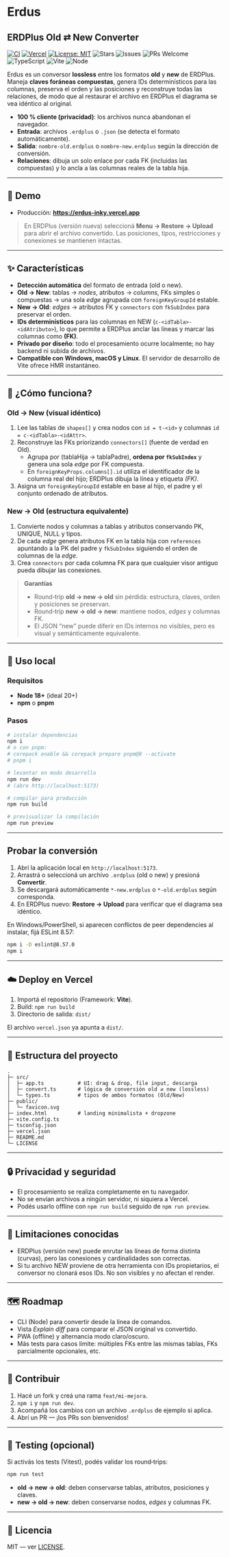 # Erdus
## ERDPlus Old ⇄ New Converter

[![CI](https://img.shields.io/github/actions/workflow/status/tobiager/Erdus/ci.yml?branch=main&label=CI)](https://github.com/tobiager/Erdus/actions)
[![Vercel](https://img.shields.io/badge/deploy-Vercel-black?logo=vercel)](https://erdus-inky.vercel.app)
[![License: MIT](https://img.shields.io/badge/License-MIT-blue.svg)](LICENSE)
![Stars](https://img.shields.io/github/stars/tobiager/Erdus?logo=github)
![Issues](https://img.shields.io/github/issues/tobiager/Erdus)
![PRs Welcome](https://img.shields.io/badge/PRs-welcome-brightgreen)
![TypeScript](https://img.shields.io/badge/TypeScript-5.x-3178C6?logo=typescript&logoColor=white)
![Vite](https://img.shields.io/badge/Vite-5.x-646CFF?logo=vite&logoColor=white)
![Node](https://img.shields.io/badge/Node-≥18-339933?logo=node.js&logoColor=white)

Erdus es un conversor **lossless** entre los formatos **old** y **new** de ERDPlus. Maneja **claves foráneas compuestas**, genera IDs determinísticos para las columnas, preserva el orden y las posiciones y reconstruye todas las relaciones, de modo que al restaurar el archivo en ERDPlus el diagrama se vea idéntico al original.

- **100 % cliente (privacidad)**: los archivos nunca abandonan el navegador.
- **Entrada**: archivos `.erdplus` o `.json` (se detecta el formato automáticamente).
- **Salida**: `nombre-old.erdplus` o `nombre-new.erdplus` según la dirección de conversión.
- **Relaciones**: dibuja un solo enlace por cada FK (incluidas las compuestas) y lo ancla a las columnas reales de la tabla hija.

---

## 🔗 Demo
- Producción: **https://erdus-inky.vercel.app**

> En ERDPlus (versión nueva) seleccioná **Menu → Restore → Upload** para abrir el archivo convertido. Las posiciones, tipos, restricciones y conexiones se mantienen intactas.

---

## ✨ Características
- **Detección automática** del formato de entrada (old o new).
- **Old → New**: tablas → *nodes*, atributos → *columns*, FKs simples o compuestas → una sola *edge* agrupada con `foreignKeyGroupId` estable.
- **New → Old**: *edges* → atributos FK y `connectors` con `fkSubIndex` para preservar el orden.
- **IDs determinísticos** para las columnas en NEW (`c-<idTabla>-<idAtributo>`), lo que permite a ERDPlus anclar las líneas y marcar las columnas como **(FK)**.
- **Privado por diseño**: todo el procesamiento ocurre localmente; no hay backend ni subida de archivos.
- **Compatible con Windows, macOS y Linux**. El servidor de desarrollo de Vite ofrece HMR instantáneo.

---

## 🧠 ¿Cómo funciona?
### Old → New (visual idéntico)
1. Lee las tablas de `shapes[]` y crea nodos con `id = t-<id>` y columnas `id = c-<idTabla>-<idAttr>`.
2. Reconstruye las FKs priorizando `connectors[]` (fuente de verdad en Old).
   - Agrupa por (tablaHija → tablaPadre), **ordena por `fkSubIndex`** y genera una sola *edge* por FK compuesta.
   - En `foreignKeyProps.columns[].id` utiliza el identificador de la columna real del hijo; ERDPlus dibuja la línea y etiqueta *(FK)*.
3. Asigna un `foreignKeyGroupId` estable en base al hijo, el padre y el conjunto ordenado de atributos.

### New → Old (estructura equivalente)
1. Convierte nodos y columnas a tablas y atributos conservando PK, UNIQUE, NULL y tipos.
2. De cada *edge* genera atributos FK en la tabla hija con `references` apuntando a la PK del padre y `fkSubIndex` siguiendo el orden de columnas de la *edge*.
3. Crea `connectors` por cada columna FK para que cualquier visor antiguo pueda dibujar las conexiones.

> **Garantías**
> - Round‑trip **old → new → old** sin pérdida: estructura, claves, orden y posiciones se preservan.
> - Round‑trip **new → old → new**: mantiene nodos, *edges* y columnas FK.
> - El JSON “new” puede diferir en IDs internos no visibles, pero es visual y semánticamente equivalente.

---

## 🚀 Uso local

### Requisitos
- **Node 18+** (ideal 20+)
- **npm** o **pnpm**

### Pasos
```bash
# instalar dependencias
npm i
# o con pnpm:
# corepack enable && corepack prepare pnpm@8 --activate
# pnpm i

# levantar en modo desarrollo
npm run dev
# (abre http://localhost:5173)

# compilar para producción
npm run build

# previsualizar la compilación
npm run preview
```

---

## Probar la conversión
1. Abrí la aplicación local en `http://localhost:5173`.
2. Arrastrá o seleccioná un archivo `.erdplus` (old o new) y presioná **Convertir**.
3. Se descargará automáticamente `*-new.erdplus` o `*-old.erdplus` según corresponda.
4. En ERDPlus nuevo: **Restore → Upload** para verificar que el diagrama sea idéntico.

En Windows/PowerShell, si aparecen conflictos de peer dependencies al instalar, fijá ESLint 8.57:
```bash
npm i -D eslint@8.57.0
npm i
```

---

## ☁️ Deploy en Vercel
1. Importá el repositorio (Framework: **Vite**).
2. Build: `npm run build`
3. Directorio de salida: `dist/`

El archivo `vercel.json` ya apunta a `dist/`.

---

## 📁 Estructura del proyecto
```
.
├─ src/
│  ├─ app.ts           # UI: drag & drop, file input, descarga
│  ├─ convert.ts       # lógica de conversión old ⇄ new (lossless)
│  └─ types.ts         # tipos de ambos formatos (Old/New)
├─ public/
│  └─ favicon.svg
├─ index.html          # landing minimalista + dropzone
├─ vite.config.ts
├─ tsconfig.json
├─ vercel.json
├─ README.md
└─ LICENSE
```

---

## 🔒 Privacidad y seguridad
- El procesamiento se realiza completamente en tu navegador.
- No se envían archivos a ningún servidor, ni siquiera a Vercel.
- Podés usarlo offline con `npm run build` seguido de `npm run preview`.

---

## 🧭 Limitaciones conocidas
- ERDPlus (versión new) puede enrutar las líneas de forma distinta (curvas), pero las conexiones y cardinalidades son correctas.
- Si tu archivo NEW proviene de otra herramienta con IDs propietarios, el conversor no clonará esos IDs. No son visibles y no afectan el render.

---

## 🗺️ Roadmap
- CLI (Node) para convertir desde la línea de comandos.
- Vista *Explain diff* para comparar el JSON original vs convertido.
- PWA (offline) y alternancia modo claro/oscuro.
- Más tests para casos límite: múltiples FKs entre las mismas tablas, FKs parcialmente opcionales, etc.

---

## 🤝 Contribuir
1. Hacé un fork y creá una rama `feat/mi-mejora`.
2. `npm i` y `npm run dev`.
3. Acompañá los cambios con un archivo `.erdplus` de ejemplo si aplica.
4. Abrí un PR — ¡los PRs son bienvenidos!

---

## 🧪 Testing (opcional)

Si activás los tests (Vitest), podés validar los round‑trips:
```bash
npm run test
```
- **old → new → old**: deben conservarse tablas, atributos, posiciones y claves.
- **new → old → new**: deben conservarse nodos, *edges* y columnas FK.

---

## 📝 Licencia

MIT — ver [LICENSE](LICENSE).

